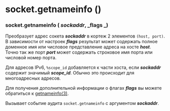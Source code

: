 # socket.getnameinfo ()

### socket.getnameinfo ( _sockaddr_, _flags _)

Преобразует адрес сокета _**sockaddr**_ в кортеж 2 элементов `(host, port)`. В зависимости от настроек _**flags**_ результат может содержать полное доменное имя или числовое представление адреса на хосте _**host**_. Точно так же порт _**port**_ может содержать строковое имя порта или числовой номер порта.

Для адресов IPv6, `%scope_id` добавляется к части хоста, если _**sockaddr**_ содержит значимый _**scope\_id**_. Обычно это происходит для многоадресных адресов.

Для получения дополнительной информации о флагах _**flags**_ вы можете обратиться к [getnameinfo(3)](https://manpages.debian.org/buster/manpages-dev/getnameinfo.3.en.html).

Вызывает событие аудита `socket.getnameinfo` с аргументом _**sockaddr**_.
